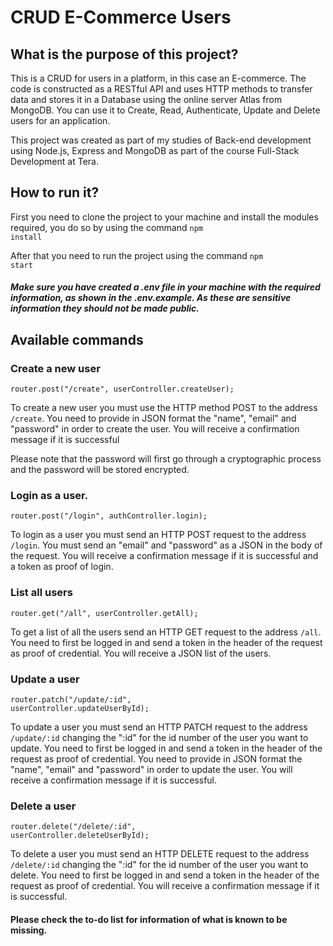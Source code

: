 # CRUD E-Commerce Users
## What is the purpose of this project?

This is a CRUD for users in a platform, in this case an E-commerce. The code is constructed as a RESTful API and uses HTTP methods to transfer data and stores it in a Database using the online server Atlas from MongoDB. You can use it to Create, Read, Authenticate, Update and Delete users for an application.

This project was created as part of my studies of Back-end development using Node.js, Express and MongoDB as part of the course Full-Stack Development at Tera. 


## How to run it?
First you need to clone the project to your machine and install the modules required, you do so by using the command
<code>npm install</code>

After that you need to run the project using the command 
<code>npm start</code> 

##### Make sure you have created a .env file in your machine with the required information, as shown in the .env.example. As these are sensitive information they should not be made public.

## Available commands
### Create a new user
<code>router.post("/create", userController.createUser);</code>

To create a new user you must use the HTTP method POST to the address <code>/create</code>. You need to provide in JSON format the "name", "email" and "password" in order to create the user. You will receive a confirmation message if it is successful

Please note that the password will first go through a cryptographic process and the password will be stored encrypted.

### Login as a user.
<code>router.post("/login", authController.login);</code>

To login as a user you must send an HTTP POST request to the address <code>/login</code>. You must send an "email" and "password" as a JSON in the body of the request. You will receive a confirmation message if it is successful and a token as proof of login.

### List  all users
<code>router.get("/all", userController.getAll);</code>

To get a list of all the users send an HTTP GET request to the address <code>/all</code>. You need to first be logged in and send a token in the header of the request as proof of credential. You will receive a JSON list of the users.

### Update a user
<code>router.patch("/update/:id", userController.updateUserById);</code>

To update a user you must send an HTTP PATCH request to the address <code>/update/:id</code> changing the ":id" for the id number of the user you want to update. You need to first be logged in and send a token in the header of the request as proof of credential. You need to provide in JSON format the "name", "email" and "password" in order to update the user. You will receive a confirmation message if it is successful.


### Delete a user
<code>router.delete("/delete/:id", userController.deleteUserById);</code>

To delete a user you must send an HTTP DELETE request to the address <code>/delete/:id</code> changing the ":id" for the id number of the user you want to delete. You need to first be logged in and send a token in the header of the request as proof of credential. You will receive a confirmation message if it is successful.


#### Please check the to-do list for information of what is known to be missing.